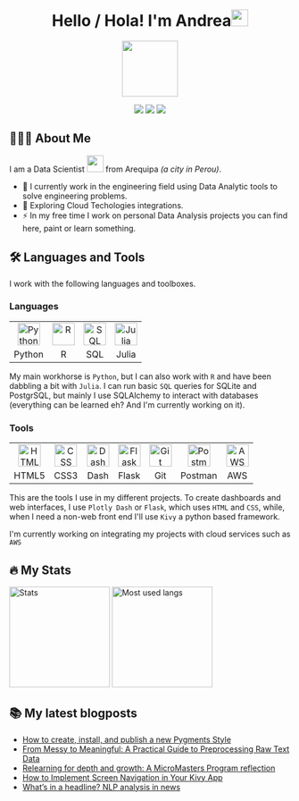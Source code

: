 <h1 align="center">Hello / Hola! I'm Andrea<img src="https://media.giphy.com/media/hvRJCLFzcasrR4ia7z/giphy.gif" width="30"></h1>
<p align="center"><img src="https://media.giphy.com/media/M9gbBd9nbDrOTu1Mqx/giphy.gif" width="100"/></p>
<p align="center">
    <a href="https://www.linkedin.com/in/andrea-rondón-villanueva/"><img src="https://img.shields.io/badge/-Andrea%20Rondón%20Villanueva-blue?style=for-the-badge&logo=Linkedin&logoColor=white"></a>
    <a href="mailto: andrea.estefania.rv@gmail.com"><img src="https://img.shields.io/badge/-Email%20me!-green?style=for-the-badge&logo=Gmail&logoColor=white"></a>
    <a href="https://www.noudedata.com"><img src="https://img.shields.io/badge/-Read%20my%20blog-282828?style=for-the-badge&logo=ReadMe&logoColor=white"></a>
</p>

## 👩🏽‍💻 About Me

I am a Data Scientist <img src="https://media.giphy.com/media/WUlplcMpOCEmTGBtBW/giphy.gif" width="30"> from Arequipa *(a city in Perou)*.

- 🔭 I currently work in the engineering field using Data Analytic tools to solve engineering problems.
- 🌱 Exploring Cloud Techologies integrations.
- ⚡ In my free time I work on personal Data Analysis projects you can find here, paint or learn something.

## 🛠 Languages and Tools

I work with the following languages and toolboxes.

### Languages

<table align="center">
    <tr align="center">
        <td><img src="https://cdn.jsdelivr.net/gh/devicons/devicon/icons/python/python-original.svg" title="Python" alt="Python" width="40" height="40"/></td>
        <td><img src="https://cdn.jsdelivr.net/gh/devicons/devicon/icons/r/r-original.svg" title="R" alt="R" width="40" height="40"/></td>
        <td><img src="https://cdn.jsdelivr.net/gh/devicons/devicon/icons/sqlite/sqlite-original.svg" title="SQL" alt="SQL" width="40" height="40"/></td>
        <td><img src="https://cdn.jsdelivr.net/gh/devicons/devicon/icons/julia/julia-original.svg" title="Julia" alt="Julia" width="40" height="40"/></td>
    </tr>
    <tr align="center">
        <td>Python</td>
        <td>R</td>
        <td>SQL</td>
        <td>Julia</td>
    </tr>
</table>

My main workhorse is `Python`, but I can also work with `R` and have been dabbling a bit with `Julia`. I can run basic `SQL` queries for SQLite and PostgrSQL, but mainly I use SQLAlchemy to interact with databases (everything can be learned eh? And I'm currently working on it).

### Tools

<table align="center">
    <tr align="center">
        <td><img src="https://cdn.jsdelivr.net/gh/devicons/devicon/icons/html5/html5-original.svg" title="HTML" alt="HTML" width="40" height="40"/></td>
        <td><img src="https://cdn.jsdelivr.net/gh/devicons/devicon/icons/css3/css3-original.svg" title="CSS" alt="CSS" width="40" height="40"/></td>
        <td><img src="https://www.vectorlogo.zone/logos/plot_ly/plot_ly-icon.svg" title="Dash" alt="Dash" width="40" height="40"/></td>
        <td><img src="https://cdn.jsdelivr.net/gh/devicons/devicon/icons/flask/flask-original.svg" title="Flask" alt="Flask" width="40" height="40"/></td>
        <td><img src="https://cdn.jsdelivr.net/gh/devicons/devicon/icons/git/git-original.svg" title="Git" alt="Git" width="40" height="40"/></td>
        <td><img src="https://www.vectorlogo.zone/logos/getpostman/getpostman-icon.svg" title="Postman" alt="Postman" width="40" height="40"/></td>
        <td><img src="https://cdn.jsdelivr.net/gh/devicons/devicon/icons/amazonwebservices/amazonwebservices-original.svg" title="AWS" alt="AWS" width="40" height="40"/></td>
    </tr>
    <tr align="center">
        <td>HTML5</td>
        <td>CSS3</td>
        <td>Dash</td>
        <td>Flask</td>
        <td>Git</td>
        <td>Postman</td>
        <td>AWS</td>
    </tr>
</table>

This are the tools I use in my different projects. To create dashboards and web interfaces, I use `Plotly Dash` or `Flask`, which uses `HTML` and `CSS`, while, when I need a non-web front end I'll use `Kivy` a python based framework.

I'm currently working on integrating my projects with cloud services such as `AWS`

## 🔥 My Stats

<p>
<img src="http://github-readme-streak-stats.herokuapp.com?user=drearondov&theme=rose_pine" title="Stats" alt="Stats" height="180"/>
<img src="https://github-readme-stats.vercel.app/api/top-langs/?username=drearondov&layout=compact&theme=rose_pine&hide=CSS" title="Langs" alt="Most used langs" height="180"/>
</p>

## 📚 My latest blogposts

<!-- BLOG-POST-LIST:START -->
- [How to create, install, and publish a new Pygments Style](https://noudedata.com/2023/10/how-to-create-install-and-publish-a-new-pygments-style/)
- [From Messy to Meaningful: A Practical Guide to Preprocessing Raw Text Data](https://noudedata.com/2023/09/nlp-news-headlines-2/)
- [Relearning for depth and growth: A MicroMasters Program reflection](https://noudedata.com/2023/05/micromasters-program-reflection/)
- [How to Implement Screen Navigation in Your Kivy App](https://noudedata.com/2023/04/kivy-screen-navigation/)
- [What’s in a headline? NLP analysis in news](https://noudedata.com/2023/04/nlp-analysis-part-1/)
<!-- BLOG-POST-LIST:END -->
